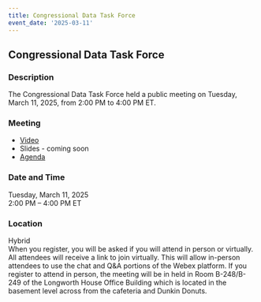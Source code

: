 ```yaml
---
title: Congressional Data Task Force  
event_date: '2025-03-11'
---
```


## Congressional Data Task Force  

### Description  
The Congressional Data Task Force held a public meeting on Tuesday, March 11, 2025, from 2:00 PM to 4:00 PM ET. 
  
### Meeting  
* [Video](https://vimeo.com/1065894634/e6d9a6d9ef)  
* Slides - coming soon    
* [Agenda](https://usgpo.github.io/innovation/resources/CDTF20250311/CDTF-Agenda-March-11-2025.pdf)   
         
### Date and Time  
Tuesday, March 11, 2025  
2:00 PM – 4:00 PM ET  

### Location  
Hybrid  
When you register, you will be asked if you will attend in person or virtually. All attendees will receive a link to join virtually. This will allow in-person attendees to use the chat and Q&A portions of the Webex platform. If you register to attend in person, the meeting will be in held in Room B-248/B-249 of the Longworth House Office Building which is located in the basement level across from the cafeteria and Dunkin Donuts.  


 


